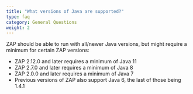 ```yaml
---
title: "What versions of Java are supported?"
type: faq
category: General Questions
weight: 2
---
```


ZAP should be able to run with all/newer Java versions, but might require a minimum for certain ZAP versions:
- ZAP 2.12.0 and later requires a minimum of Java 11
- ZAP 2.7.0 and later requires a minimum of Java 8
- ZAP 2.0.0 and later requires a minimum of Java 7
- Previous versions of ZAP also support Java 6, the last of those being 1.4.1

